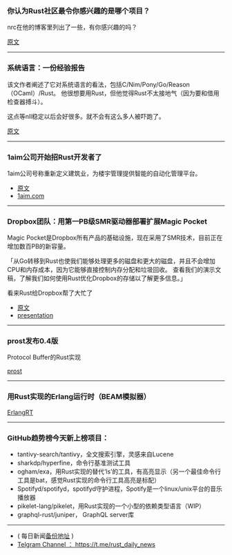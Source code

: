 ### 你认为Rust社区最令你感兴趣的是哪个项目？

nrc在他的博客里列出了一些，有你感兴趣的吗？

[原文](https://www.ncameron.org/blog/interesting_projects/)

---

### 系统语言：一份经验报告

该文作者阐述了它对系统语言的看法，包括C/Nim/Pony/Go/Reason（OCaml）/Rust。
他很想要用Rust，但他觉得Rust不太接地气（因为要和借用检查器搏斗）。

这点等nll稳定以后会好很多。就不会有这么多人被吓跑了。

[原文](https://medium.com/@sargun/systems-languages-an-experience-report-d008b2b12628)

---

### 1aim公司开始招Rust开发者了

1aim公司号称重新定义建筑业，为楼宇管理提供智能的自动化管理平台。

- [原文](https://www.reddit.com/r/rust/comments/8qrcvv/rust_developer_roles_available_at_1aim_apply_now/)
- [1aim.com](https://1aim.com/#products)

---

### Dropbox团队：用第一PB级SMR驱动器部署扩展Magic Pocket

Magic Pocket是Dropbox所有产品的基础设施，现在采用了SMR技术，目前正在增加数百PB的新容量。

「从Go转移到Rust也使我们能够处理更多的磁盘和更大的磁盘，并且不会增加CPU和内存成本，因为它能够直接控制内存分配和垃圾回收。 查看我们的演示文稿，了解我们如何使用Rust优化Dropbox的存储以了解更多信息。」

看来Rust给Dropbox帮了大忙了

- [原文](https://blogs.dropbox.com/tech/2018/06/extending-magic-pocket-innovation-with-the-first-petabyte-scale-smr-drive-deployment/)
- [presentation](https://qconsf.com/sf2016/sf2016/presentation/going-rust-optimizing-storage-dropbox.html)

---

### prost发布0.4版

Protocol Buffer的Rust实现

[prost](https://github.com/danburkert/prost)

---

### 用Rust实现的Erlang运行时（BEAM模拟器）

[ErlangRT](https://github.com/kvakvs/ErlangRT)

---

### GitHub趋势榜今天新上榜项目：

- tantivy-search/tantivy，全文搜索引擎，灵感来自Lucene
- sharkdp/hyperfine，命令行基准测试工具
- ogham/exa，用Rust实现的替代‘ls’的工具，有高亮显示（另一个最佳命令行工具是bat，感觉Rust实现的命令行工具高亮是标配）
- Spotifyd/spotifyd，spotifyd守护进程，Spotify是一个linux/unix平台的音乐播放器
- pikelet-lang/pikelet，用Rust实现的一个小型的依赖类型语言（WIP）
- graphql-rust/juniper， GraphQL server库

---

- ( 每日新闻[备份地址](https://github.com/RustStudy/rust_daily_news) )
- [Telgram Channel ： https://t.me/rust_daily_news ](https://t.me/rust_daily_news )
